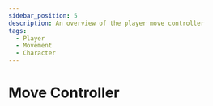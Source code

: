 ```yaml
---
sidebar_position: 5
description: An overview of the player move controller
tags:
  - Player
  - Movement
  - Character
---
```


# Move Controller
